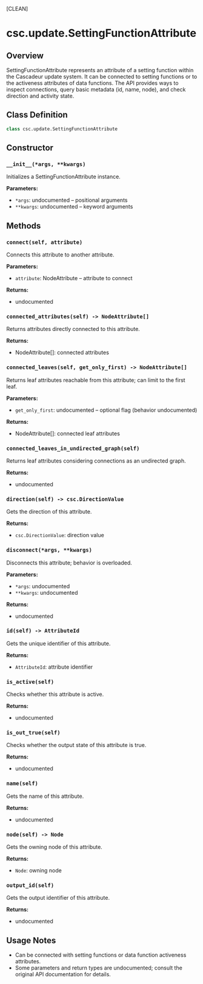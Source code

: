 [CLEAN]

# csc.update.SettingFunctionAttribute

## Overview

SettingFunctionAttribute represents an attribute of a setting function within the Cascadeur update system. It can be connected to setting functions or to the activeness attributes of data functions. The API provides ways to inspect connections, query basic metadata (id, name, node), and check direction and activity state.

## Class Definition

```python
class csc.update.SettingFunctionAttribute
```

## Constructor

### `__init__(*args, **kwargs)`

Initializes a SettingFunctionAttribute instance.

**Parameters:**
- `*args`: undocumented – positional arguments
- `**kwargs`: undocumented – keyword arguments

## Methods

### `connect(self, attribute)`

Connects this attribute to another attribute.

**Parameters:**
- `attribute`: NodeAttribute – attribute to connect

**Returns:**
- undocumented

### `connected_attributes(self) -> NodeAttribute[]`

Returns attributes directly connected to this attribute.

**Returns:**
- NodeAttribute[]: connected attributes

### `connected_leaves(self, get_only_first) -> NodeAttribute[]`

Returns leaf attributes reachable from this attribute; can limit to the first leaf.

**Parameters:**
- `get_only_first`: undocumented – optional flag (behavior undocumented)

**Returns:**
- NodeAttribute[]: connected leaf attributes

### `connected_leaves_in_undirected_graph(self)`

Returns leaf attributes considering connections as an undirected graph.

**Returns:**
- undocumented

### `direction(self) -> csc.DirectionValue`

Gets the direction of this attribute.

**Returns:**
- `csc.DirectionValue`: direction value

### `disconnect(*args, **kwargs)`

Disconnects this attribute; behavior is overloaded.

**Parameters:**
- `*args`: undocumented
- `**kwargs`: undocumented

**Returns:**
- undocumented

### `id(self) -> AttributeId`

Gets the unique identifier of this attribute.

**Returns:**
- `AttributeId`: attribute identifier

### `is_active(self)`

Checks whether this attribute is active.

**Returns:**
- undocumented

### `is_out_true(self)`

Checks whether the output state of this attribute is true.

**Returns:**
- undocumented

### `name(self)`

Gets the name of this attribute.

**Returns:**
- undocumented

### `node(self) -> Node`

Gets the owning node of this attribute.

**Returns:**
- `Node`: owning node

### `output_id(self)`

Gets the output identifier of this attribute.

**Returns:**
- undocumented

## Usage Notes

- Can be connected with setting functions or data function activeness attributes.
- Some parameters and return types are undocumented; consult the original API documentation for details.

